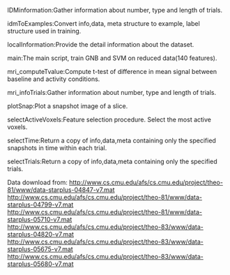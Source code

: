 
IDMinformation:Gather information about number, type and length of trials.

idmToExamples:Convert info,data, meta structure to example, label structure used in training.

localInformation:Provide the detail information about the dataset.

main:The main script, train GNB and SVM on reduced data(140 features).

mri_computeTvalue:Compute t-test of difference in mean signal between baseline and activity conditions.

mri_infoTrials:Gather information about number, type and length of trials.

plotSnap:Plot a snapshot image of a slice.

selectActiveVoxels:Feature selection procedure. Select the most active voxels.

selectTime:Return a copy of info,data,meta containing only the specified snapshots in time within each trial.

selectTrials:Return a copy of info,data,meta containing only the specified trials.

Data download from:
http://www.cs.cmu.edu/afs/cs.cmu.edu/project/theo-81/www/data-starplus-04847-v7.mat
http://www.cs.cmu.edu/afs/cs.cmu.edu/project/theo-81/www/data-starplus-04799-v7.mat
http://www.cs.cmu.edu/afs/cs.cmu.edu/project/theo-81/www/data-starplus-05710-v7.mat
http://www.cs.cmu.edu/afs/cs.cmu.edu/project/theo-83/www/data-starplus-04820-v7.mat
http://www.cs.cmu.edu/afs/cs.cmu.edu/project/theo-83/www/data-starplus-05675-v7.mat
http://www.cs.cmu.edu/afs/cs.cmu.edu/project/theo-83/www/data-starplus-05680-v7.mat
